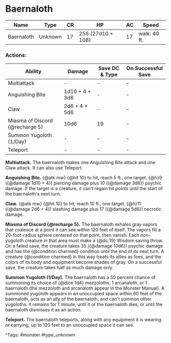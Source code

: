 # Baernaloth

| Name | Type | CR | HP | AC | Speed |
|------|------|----|----|----|-------|
| Baernaloth | Unknown | 17 | 256 (27d10 + 108) | 17 | walk: 40 ft. |

### Actions:

| Ability | Damage | Save DC & Type | On Successful Save |
|---------|--------|----------------|--------------------|
| Multiattack | - | - | - |
| Anguishing Bite | 1d10 + 4 + 3d6 | - | - |
| Claw | 2d6 + 4 + 5d6 | - | - |
| Miasma of Discord {@recharge 5} | 10d6 | 19 | - |
| Summon Yugoloth (1/Day) | - | - | - |
| Teleport | - | - | - |


**Multiattack.** The baernaloth makes one Anguishing Bite attack and one Claw attack. It can also use Teleport.

**Anguishing Bite.** {@atk mw} {@hit 10} to hit, reach 5 ft., one target. {@h}9 ({@damage 1d10 + 4}) piercing damage plus 10 ({@damage 3d6}) psychic damage. If the target is a creature, it can't regain hit points until the start of the baernaloth's next turn.

**Claw.** {@atk mw} {@hit 10} to hit, reach 10 ft., one target. {@h}11 ({@damage 2d6 + 4}) slashing damage plus 17 ({@damage 5d6}) necrotic damage.

**Miasma of Discord {@recharge 5}.** The baernaloth exhales gray vapors that coalesce at a point it can see within 120 feet of itself. The vapors fill a 20-foot-radius sphere centered on that point, then vanish. Each non-yugoloth creature in that area must make a {@dc 19} Wisdom saving throw. On a failed save, the creature takes 35 ({@damage 10d6}) psychic damage and has the {@condition charmed} condition until the end of its next turn. A creature {@condition charmed} in this way treats its allies as foes, and the colors of its body and equipment become shades of gray. On a successful save, the creature takes half as much damage only.

**Summon Yugoloth (1/Day).** The baernaloth has a 50 percent chance of summoning its choice of {@dice 1d4} mezzoloths, 1 arcanaloth, or 1 baernaloth (the mezzoloth and arcanaloth appear in the Monster Manual). A summoned yugoloth appears in an unoccupied space within 60 feet of the baernaloth, acts as an ally of the baernaloth, and can't summon other yugoloths. It remains for 1 minute, until it or the baernaloth dies, or until the baernaloth dismisses it as an action.

**Teleport.** The baernaloth teleports, along with any equipment it is wearing or carrying, up to 120 feet to an unoccupied space it can see.

^Tags: #monster #type_unknown